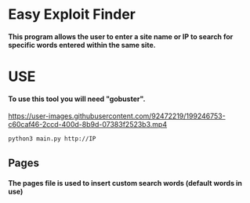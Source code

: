 
# Easy Exploit Finder

#### This program allows the user to enter a site name or IP to search for specific words entered within the same site.





# USE

#### To use this tool you will need "gobuster". 

https://user-images.githubusercontent.com/92472219/199246753-c60caf46-2ccd-400d-8b9d-07383f2523b3.mp4

```bash
python3 main.py http://IP
```
    
## Pages

#### The pages file is used to insert custom search words (default words in use)